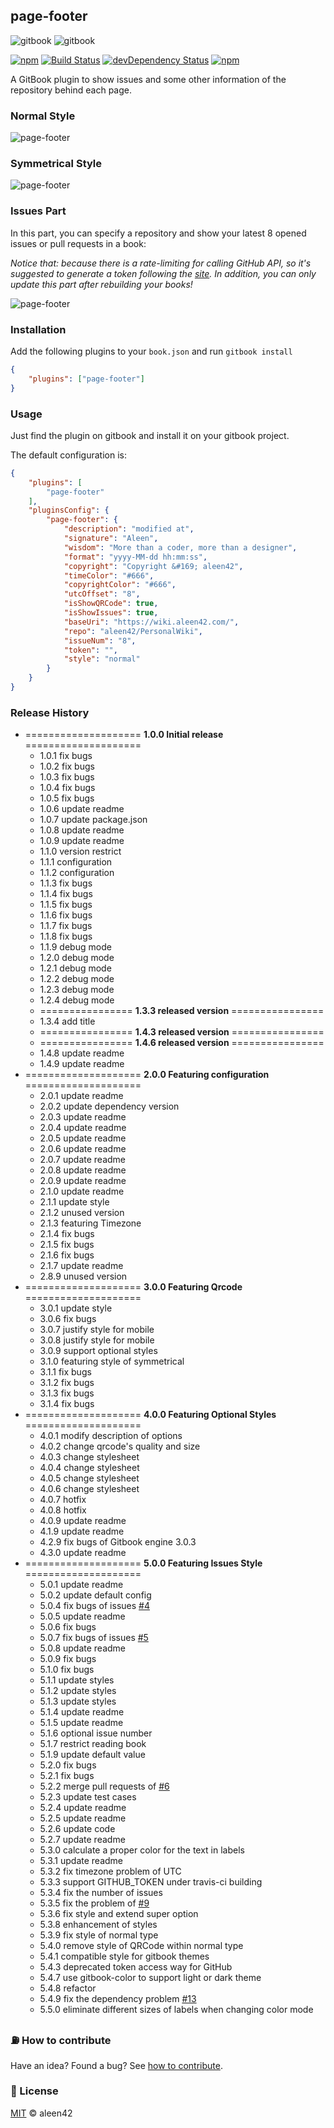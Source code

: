 ## page-footer

![gitbook](https://badges.aleen42.com/src/gitbook_1.svg) ![gitbook](https://badges.aleen42.com/src/gitbook_2.svg)

[![npm](https://img.shields.io/npm/v/gitbook-plugin-page-footer.svg)](https://www.npmjs.com/package/gitbook-plugin-page-footer) [![Build Status](https://travis-ci.org/aleen42/gitbook-footer.svg?branch=master)](https://travis-ci.org/aleen42/gitbook-footer) [![devDependency Status](https://david-dm.org/aleen42/gitbook-footer/dev-status.svg)](https://david-dm.org/aleen42/gitbook-footer#info=devDependencies) [![npm](https://img.shields.io/npm/dt/gitbook-plugin-page-footer.svg)](https://www.npmjs.com/package/gitbook-plugin-page-footer)

A GitBook plugin to show issues and some other information of the repository behind each page.

### Normal Style

![page-footer](./page-footer.png)

### Symmetrical Style

![page-footer](./page-footer-symmetrical.png)

### Issues Part

In this part, you can specify a repository and show your latest 8 opened issues or pull requests in a book:

*Notice that: because there is a rate-limiting for calling GitHub API, so it's suggested to generate a token following the [site](https://github.com/blog/1509-personal-api-tokens). In addition, you can only update this part after rebuilding your books!*

![page-footer](./issues.png)

### Installation

Add the following plugins to your `book.json` and run `gitbook install`

```json
{
    "plugins": ["page-footer"]
}
```

### Usage

Just find the plugin on gitbook and install it on your gitbook project.

The default configuration is:

```json
{
    "plugins": [
        "page-footer"
    ],
    "pluginsConfig": {
        "page-footer": {
            "description": "modified at",
            "signature": "Aleen",
            "wisdom": "More than a coder, more than a designer",
            "format": "yyyy-MM-dd hh:mm:ss",
            "copyright": "Copyright &#169; aleen42",
            "timeColor": "#666",
            "copyrightColor": "#666",
            "utcOffset": "8",
            "isShowQRCode": true,
            "isShowIssues": true,
            "baseUri": "https://wiki.aleen42.com/",
            "repo": "aleen42/PersonalWiki",
            "issueNum": "8",
            "token": "",
            "style": "normal"
        }
    }
}
```

### Release History

* ==================== **1.0.0 Initial release** ====================
    * 1.0.1 fix bugs
    * 1.0.2 fix bugs
    * 1.0.3 fix bugs
    * 1.0.4 fix bugs
    * 1.0.5 fix bugs
    * 1.0.6 update readme
    * 1.0.7 update package.json
    * 1.0.8 update readme
    * 1.0.9 update readme
    * 1.1.0 version restrict
    * 1.1.1 configuration
    * 1.1.2 configuration
    * 1.1.3 fix bugs
    * 1.1.4 fix bugs
    * 1.1.5 fix bugs
    * 1.1.6 fix bugs
    * 1.1.7 fix bugs
    * 1.1.8 fix bugs
    * 1.1.9 debug mode
    * 1.2.0 debug mode
    * 1.2.1 debug mode
    * 1.2.2 debug mode
    * 1.2.3 debug mode
    * 1.2.4 debug mode
    * ================ **1.3.3 released version** ================
    * 1.3.4 add title
    * ================ **1.4.3 released version** ================
    * ================ **1.4.6 released version** ================
    * 1.4.8 update readme
    * 1.4.9 update readme
* ==================== **2.0.0 Featuring configuration** ====================
    * 2.0.1 update readme
    * 2.0.2 update dependency version
    * 2.0.3 update readme
    * 2.0.4 update readme
    * 2.0.5 update readme
    * 2.0.6 update readme
    * 2.0.7 update readme
    * 2.0.8 update readme
    * 2.0.9 update readme
    * 2.1.0 update readme
    * 2.1.1 update style
    * 2.1.2 unused version
    * 2.1.3 featuring Timezone
    * 2.1.4 fix bugs
    * 2.1.5 fix bugs
    * 2.1.6 fix bugs
    * 2.1.7 update readme
    * 2.8.9 unused version
* ==================== **3.0.0 Featuring Qrcode** ====================
    * 3.0.1 update style
    * 3.0.6 fix bugs
    * 3.0.7 justify style for mobile
    * 3.0.8 justify style for mobile
    * 3.0.9 support optional styles
    * 3.1.0 featuring style of symmetrical
    * 3.1.1 fix bugs
    * 3.1.2 fix bugs
    * 3.1.3 fix bugs
    * 3.1.4 fix bugs
* ==================== **4.0.0 Featuring Optional Styles** ====================
    * 4.0.1 modify description of options
    * 4.0.2 change qrcode's quality and size
    * 4.0.3 change stylesheet
    * 4.0.4 change stylesheet
    * 4.0.5 change stylesheet
    * 4.0.6 change stylesheet
    * 4.0.7 hotfix
    * 4.0.8 hotfix
    * 4.0.9 update readme
    * 4.1.9 update readme
    * 4.2.9 fix bugs of Gitbook engine 3.0.3
    * 4.3.0 update readme
* ==================== **5.0.0 Featuring Issues Style** ====================
    * 5.0.1 update readme
    * 5.0.2 update default config
    * 5.0.4 fix bugs of issues [#4](https://github.com/aleen42/gitbook-footer/issues/4)
    * 5.0.5 update readme
    * 5.0.6 fix bugs
    * 5.0.7 fix bugs of issues [#5](https://github.com/aleen42/gitbook-footer/issues/5)
    * 5.0.8 update readme
    * 5.0.9 fix bugs
    * 5.1.0 fix bugs
    * 5.1.1 update styles
    * 5.1.2 update styles
    * 5.1.3 update styles
    * 5.1.4 update readme
    * 5.1.5 update readme
    * 5.1.6 optional issue number
    * 5.1.7 restrict reading book
    * 5.1.9 update default value
    * 5.2.0 fix bugs
    * 5.2.1 fix bugs
    * 5.2.2 merge pull requests of [#6](https://github.com/aleen42/gitbook-footer/issues/6)
    * 5.2.3 update test cases
    * 5.2.4 update readme
    * 5.2.5 update readme
    * 5.2.6 update code
    * 5.2.7 update readme
    * 5.3.0 calculate a proper color for the text in labels
    * 5.3.1 update readme
    * 5.3.2 fix timezone problem of UTC
    * 5.3.3 support GITHUB_TOKEN under travis-ci building
    * 5.3.4 fix the number of issues
    * 5.3.5 fix the problem of [#9](https://github.com/aleen42/gitbook-footer/issues/9)
    * 5.3.6 fix style and extend super option
    * 5.3.8 enhancement of styles
    * 5.3.9 fix style of normal type
    * 5.4.0 remove style of QRCode within normal type
    * 5.4.1 compatible style for gitbook themes
    * 5.4.3 deprecated token access way for GitHub
    * 5.4.7 use gitbook-color to support light or dark theme
    * 5.4.8 refactor
    * 5.4.9 fix the dependency problem [#13](https://github.com/aleen42/gitbook-footer/issues/13)
    * 5.5.0 eliminate different sizes of labels when changing color mode

### :fuelpump: How to contribute

Have an idea? Found a bug? See [how to contribute](https://wiki.aleen42.com/contribution.html).

### :scroll: License

[MIT](https://wiki.aleen42.com/MIT.html) © aleen42

